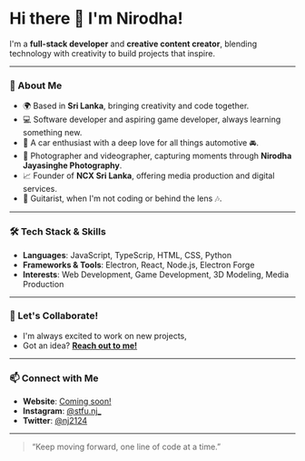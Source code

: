 # Hi there 👋 I'm Nirodha!

I'm a **full-stack developer** and **creative content creator**, blending technology with creativity to build projects that inspire.

---

### 🚀 About Me

- 🌍 Based in **Sri Lanka**, bringing creativity and code together.
- 💻 Software developer and aspiring game developer, always learning something new.
- 🛞 A car enthusiast with a deep love for all things automotive 🚘.
- 📸 Photographer and videographer, capturing moments through **Nirodha Jayasinghe Photography**.
- 📈 Founder of **NCX Sri Lanka**, offering media production and digital services.
- 🎸 Guitarist, when I'm not coding or behind the lens 🎶.

---

### 🛠 Tech Stack & Skills

- **Languages**: JavaScript, TypeScrip, HTML, CSS, Python
- **Frameworks & Tools**: Electron, React, Node.js, Electron Forge
- **Interests**: Web Development, Game Development, 3D Modeling, Media Production

---

### 💼 Let's Collaborate!

- I'm always excited to work on new projects,
- Got an idea? **[Reach out to me!](https://linktr.ee/nddjayasinghe)**

---

### 📫 Connect with Me

- **Website**: [Coming soon!](#)
- **Instagram**: [@stfu.nj_](https://instagram.com/stfu.nj_)
- **Twitter**: [@nj2124](https://twitter.com/Nj2124)

---

> “Keep moving forward, one line of code at a time.”


<!--
**NDDJayasinghe/NDDJayasinghe** is a ✨ _special_ ✨ repository because its `README.md` (this file) appears on your GitHub profile.

Here are some ideas to get you started:

- 🔭 I’m currently working on ...
- 🌱 I’m currently learning ...
- 👯 I’m looking to collaborate on ...
- 🤔 I’m looking for help with ...
- 💬 Ask me about ...
- 📫 How to reach me: ...
- 😄 Pronouns: ...
- ⚡ Fun fact: ...
-->
